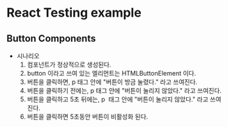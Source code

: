 # React Testing example

## Button Components

- 시나리오
  1. 컴포넌트가 정상적으로 생성된다.
  2. button 이라고 쓰여 있는 엘리먼트는 HTMLButtonElement 이다.
  3. 버튼을 클릭하면, p 태그 안에 "버튼이 방금 눌렸다." 라고 쓰여진다.
  4. 버튼을 클릭하기 전에는, p 태그 안에 "버튼이 눌리지 않았다." 라고 쓰여진다.
  5. 버튼을 클릭하고 5초 뒤에는, p  태그 안에 "버튼이 눌리지 않았다." 라고 쓰여진다.
  6. 버튼을 클릭하면 5초동안 버튼이 비활성화 된다.
